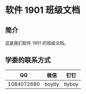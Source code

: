 # 软件 1901 班级文档

## 简介

这是我们软件 1901 的班级文档。

## 学委的联系方式

| QQ         | 微信   | 钉钉   |
| ---------- | ------ | ------ |
| 1084072690 | boytly | tlyboy |
